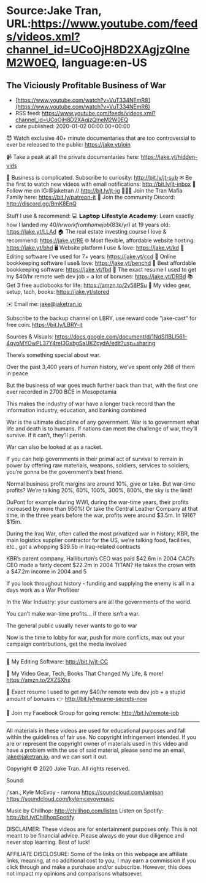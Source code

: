 # Source:Jake Tran, URL:https://www.youtube.com/feeds/videos.xml?channel_id=UCoOjH8D2XAgjzQlneM2W0EQ, language:en-US

## The Viciously Profitable Business of War
 - [https://www.youtube.com/watch?v=VuT334NEmR8](https://www.youtube.com/watch?v=VuT334NEmR8)
 - RSS feed: https://www.youtube.com/feeds/videos.xml?channel_id=UCoOjH8D2XAgjzQlneM2W0EQ
 - date published: 2020-01-02 00:00:00+00:00

😈 Watch exclusive 40+ minute documentaries that are too controversial to ever be released to the public: https://jake.yt/join 

📹 Take a peak at all the private documentaries here: https://jake.yt/hidden-vids

🎥 Business is complicated. Subscribe to curiosity: http://bit.ly/jt-sub
✉ Be the first to watch new videos with email notifications: http://bit.ly/jt-inbox
📸 Follow me on IG:@jaketran // http://bit.ly/jt-ig
👨👦👦 Join the Tran Mafia Family here: https://bit.ly/patreon-jt
💬 Join the community Discord: http://discord.gg/BmK8EnQ

Stuff I use & recommend:
💻 𝗟𝗮𝗽𝘁𝗼𝗽 𝗟𝗶𝗳𝗲𝘀𝘁𝘆𝗹𝗲 𝗔𝗰𝗮𝗱𝗲𝗺𝘆: Learn exactly how I landed my $40/hr work from home job ($83k/yr) at 19 years old: https://jake.yt/LLAd
🏠 The real estate investing course I love & recommend: https://jake.yt/RE
🌐 Most flexible, affordable website hosting: https://jake.yt/bhd
🖥️ Website platform I use & love: https://jake.yt/kd
💽 Editing software I've used for 7+ years: https://jake.yt/ccd
📒 Online bookkeeping software I use& love: https://jake.yt/benchd 
🧾 Best affordable bookkeeping software: https://jake.yt/fbd
📜 The exact resume I used to get my $40/hr remote web dev job + a lot of bonuses: https://jake.yt/DRBd
📚 Get 3 free audiobooks for life: https://amzn.to/2v58PSu
🎥 My video gear, setup, tech, books: https://jake.yt/stored

✉️ Email me: jake@jaketran.io

Subscribe to the backup channel on LBRY, use reward code "jake-cast" for free coin: https://bit.ly/LBRY-jt

Sources & Visuals: https://docs.google.com/document/d/1NdSI1BLl561-4qyoMYOwPL37Y4reI3GxbgSaUKZcydA/edit?usp=sharing

There’s something special about war.

Over the past 3,400 years of human history, we’ve spent only 268 of them in peace

But the business of war goes much further back than that, with the first one ever recorded in 2700 BCE in Mesopotamia

This makes the industry of war have a longer track record than the information industry, education, and banking combined

War is the ultimate discipline of any government. War is to government what life and death is to humans. If nations can meet the challenge of war, they’ll survive. If it can’t, they’ll perish.

War can also be looked at as a racket.

If you can help governments in their primal act of survival to remain in power by offering raw materials, weapons, soldiers, services to soldiers; you’re gonna be the government’s best friend.

Normal business profit margins are around 10%, give or take. 
But war-time profits? We’re talking 20%, 60%, 100%, 300%, 800%, the sky is the limit!

DuPont for example during WWI, during the war-time years, their profits increased by more than 950%!
Or take the Central Leather Company at that time, in the three years before the war, profits were around $3.5m. In 1916? $15m.

During the Iraq War, often called the most privatized war in history; KBR, the main logistics supplier contractor for the US, we’re talking food, facilities, etc., got a whopping $39.5b in Iraq-related contracts

KBR’s parent company, Halliburton’s CEO was paid $42.6m in 2004
CACI’s CEO made a fairly decent $22.2m in 2004
TITAN? He takes the crown with a $47.2m income in 2004 and 5

If you look throughout history - funding and supplying the enemy is all in a days work as a War Profiteer

In the War Industry: your customers are all the governments of the world.

You can’t make war-time profits... if there isn’t a war.

The general public usually never wants to go to war

Now is the time to lobby for war, push for more conflicts, max out your campaign contributions, get the media involved

-----------------------

💾 My Editing Software: http://bit.ly/jt-CC

🎥 My Video Gear, Tech, Books That Changed My Life, & more! https://amzn.to/2XZSXhx

📜 Exact resume I used to get my $40/hr remote web dev job + a stupid amount of bonuses 👉 http://bit.ly/resume-secrets-now

🌅 Join my Facebook Group for going remote: http://bit.ly/remote-job

-----------------------

All materials in these videos are used for educational purposes and fall within the guidelines of fair use. No copyright infringement intended. If you are or represent the copyright owner of materials used in this video and have a problem with the use of said material, please send me an email, jake@jaketran.io, and we can sort it out.

Copyright © 2020 Jake Tran. All rights reserved.

Sound:

j'san., Kyle McEvoy - ramona
https://soundcloud.com/iamjsan 
https://soundcloud.com/kylemcevoymusic 

Music by Chillhop: http://chillhop.com/listen
Listen on Spotify: http://bit.ly/ChillhopSpotify

DISCLAIMER: These videos are for entertainment purposes only. This is not meant to be financial advice. Please always do your due diligence and never stop learning. Best of luck!

AFFILIATE DISCLOSURE: Some of the links on this webpage are affiliate links, meaning, at no additional cost to you, I may earn a commission if you click through and make a purchase and/or subscribe. However, this does not impact my opinions and comparisons whatsoever.

